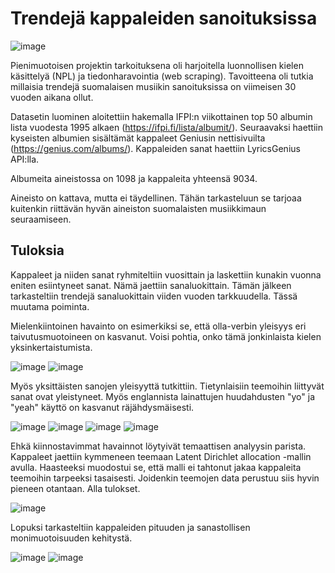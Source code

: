 # Trendejä kappaleiden sanoituksissa
![image](banner.jpg)

Pienimuotoisen projektin tarkoituksena oli harjoitella luonnollisen kielen käsittelyä (NPL) ja tiedonharavointia (web scraping). Tavoitteena oli tutkia millaisia trendejä suomalaisen musiikin sanoituksissa on viimeisen 30 vuoden aikana ollut.

Datasetin luominen aloitettiin hakemalla IFPI:n viikottainen top 50 albumin lista vuodesta 1995 alkaen (https://ifpi.fi/lista/albumit/). Seuraavaksi haettiin kyseisten albumien sisältämät kappaleet Geniusin nettisivuilta (https://genius.com/albums/).
Kappaleiden sanat haettiin LyricsGenius API:lla.

Albumeita aineistossa on 1098 ja kappaleita yhteensä 9034.

Aineisto on kattava, mutta ei täydellinen. Tähän tarkasteluun se tarjoaa kuitenkin riittävän hyvän aineiston suomalaisten musiikkimaun seuraamiseen.

## Tuloksia
Kappaleet ja niiden sanat ryhmiteltiin vuosittain ja laskettiin kunakin vuonna eniten esiintyneet sanat. Nämä jaettiin sanaluokittain.
Tämän jälkeen tarkasteltiin trendejä sanaluokittain viiden vuoden tarkkuudella. Tässä muutama poiminta. 

Mielenkiintoinen havainto on esimerkiksi se, että olla-verbin yleisyys eri taivutusmuotoineen on kasvanut. Voisi pohtia, onko tämä jonkinlaista kielen yksinkertaistumista.

![image](/results/sanaluokittain_yleisyys_trendi/verbi.png)
![image](/results/sanaluokittain_yleisyys_trendi/pronomini.png)

Myös yksittäisten sanojen yleisyyttä tutkittiin. Tietynlaisiin teemoihin liittyvät sanat ovat yleistyneet. Myös englannista lainattujen huudahdusten "yo" ja "yeah" käyttö on kasvanut räjähdysmäisesti.

![image](/results/esiintyvyys/beibi.png)
![image](/results/esiintyvyys/raha.png)
![image](/results/esiintyvyys/yo.png)
![image](/results/esiintyvyys/yeah.png)

Ehkä kiinnostavimmat havainnot löytyivät temaattisen analyysin parista. Kappaleet jaettiin kymmeneen teemaan Latent Dirichlet allocation -mallin avulla. 
Haasteeksi muodostui se, että malli ei tahtonut jakaa kappaleita teemoihin tarpeeksi tasaisesti. Joidenkin teemojen data perustuu siis hyvin pieneen otantaan. Alla tulokset.

![image](/results/topic_trends.png)

Lopuksi tarkasteltiin kappaleiden pituuden ja sanastollisen monimuotoisuuden kehitystä.

![image](/results/pituus.png)
![image](/results/monimuotoisuus.png)

